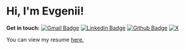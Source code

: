 # Hi, I'm Evgenii!

**Get in touch:**
[![Gmail Badge](https://img.shields.io/badge/-e.govorushkin@gmail.com-c14438?style=flat&logo=Gmail&logoColor=white&link=mailto:e.govorushkin@gmail.com)](mailto:e.govorushkin@gmail.com)
[![Linkedin Badge](https://img.shields.io/badge/-egovorushkin-0072b1?style=flat&logo=Linkedin&logoColor=white&link=https://www.linkedin.com/in/egovorushkin/)](https://www.linkedin.com/in/egovorushkin/)
[![Github Badge](https://img.shields.io/badge/-egovorushkin-grey?style=flat&logo=github&logoColor=white&link=https://github.com/egovorushkin/)](https://www.github.com/egovorushkin/)
[![X](https://img.shields.io/badge/-GovorushkinE-00acee?style=flat&logo=twitter&logoColor=white&link=https://twitter.com/GovorushkinE/)](https://www.twitter.com/GovorushkinE/)
<p align='left'> You can view my resume <a href='https://drive.google.com/file/d/1Gw7-hSYu3KryuqjNv0W6ITqgXTInCX61/view?usp=sharing' target=_blank><u>here</u>.</a></p>




